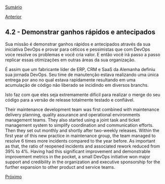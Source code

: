 [Sumário](https://github.com/lucasfantacuci/DevOpsRevelado/blob/master/README.md)


[Anterior](https://github.com/lucasfantacuci/DevOpsRevelado/blob/master/CHAPTER04/4-1-YOUAVOIDBIGBANGANDSTARTSMALL.md)


## 4.2 - Demonstrar ganhos rápidos e antecipados


Sua missão é demonstrar ganhos rápidos e antecipados através da sua iniciativa DevOps e provar para céticos e pessimistas que com DevOps voce resolve os problemas e você cria valor. E então você irá passo a passo replicar essas otimizações em outras áreas da sua organização.


É assim que um fabricante líder de ERP, CRM e SaaS da Alemanha definiu sua jornada DevOps. Seu time de manutenção estava realizando uma única entrega por ano no qual estava rapidamente resultando em uma acumulação de código não liberado se incidindo em diversos branchs.

Isto faz com que eles seja extremamente difícil para realizar o merge do seu código para a versão de release totalmente testado e confiável.

Their maintenance development team was first
combined with maintenance delivery planning,
quality assurance and operational environments
management teams. They also started using a joint
task and ticket management system to simplify
coordination and communication efforts. Then they
set out monthly and shortly after two-weekly
releases.
Within the first year of this new practice in
maintenance group, the team managed to resolve 6
times more incidents compared to the year before.
As important as that, the ratio of reopened incidents
and associated rework reduced from 39% to 4%. 
Having had this significant improvement and
demonstrable improvement metrics in the pocket, a
small DevOps initiative won major support and
credibility in the organization and executive
sponsorship for the further expansion to other
product and service teams. 

[Próximo]()
